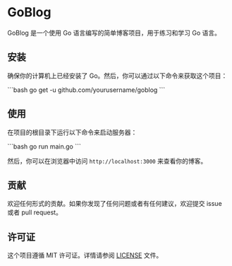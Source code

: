 # GoBlog

GoBlog 是一个使用 Go 语言编写的简单博客项目，用于练习和学习 Go 语言。

## 安装

确保你的计算机上已经安装了 Go。然后，你可以通过以下命令来获取这个项目：

\`\`\`bash
go get -u github.com/yourusername/goblog
\`\`\`

## 使用

在项目的根目录下运行以下命令来启动服务器：

\`\`\`bash
go run main.go
\`\`\`

然后，你可以在浏览器中访问 `http://localhost:3000` 来查看你的博客。

## 贡献

欢迎任何形式的贡献。如果你发现了任何问题或者有任何建议，欢迎提交 issue 或者 pull request。

## 许可证

这个项目遵循 MIT 许可证。详情请参阅 [LICENSE](LICENSE) 文件。